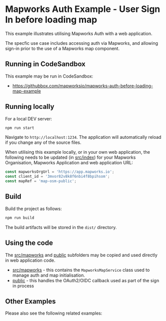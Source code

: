 # Mapworks Auth Example - User Sign In before loading map

This example illustrates utilising Mapworks Auth with a web application.

The specfic use case includes accessing auth via Mapworks, and allowing sign-in prior to the use of a Mapworks map component.


## Running in CodeSandbox

This example may be run in CodeSandbox:

- https://githubbox.com/mapworksio/mapworks-auth-before-loading-map-example


## Running locally

For a local DEV server:

```sh
npm run start
```

Navigate to `http://localhost:1234`. The application will automatically reload if you change any of the source files.

When utilising this example locally, or in your own web application, the following needs to be updated (in [src/index](src/index.ts)) for your Mapworks Organisation, Mapworks Application and web application URL:

```ts
const mapworksOrgUrl = 'https://app.mapworks.io';
const client_id = '3mvor82v8k8f6nbi4f8bpihsom';
const mapRef = 'map-osm-public';
```

## Build

Build the project as follows:

```sh
npm run build
```

The build artifacts will be stored in the `dist/` directory.


## Using the code

The [src/mapworks](src/mapworks) and [public](public) subfolders may be copied and used directly in web application code.

- [src/mapworks](src/mapworks) - this contains the `MapworksMapService` class used to manage auth and map initialisation.
- [public](public) - this handles the OAuth2/OIDC callback used as part of the sign in process


## Other Examples

Please also see the following related examples:


